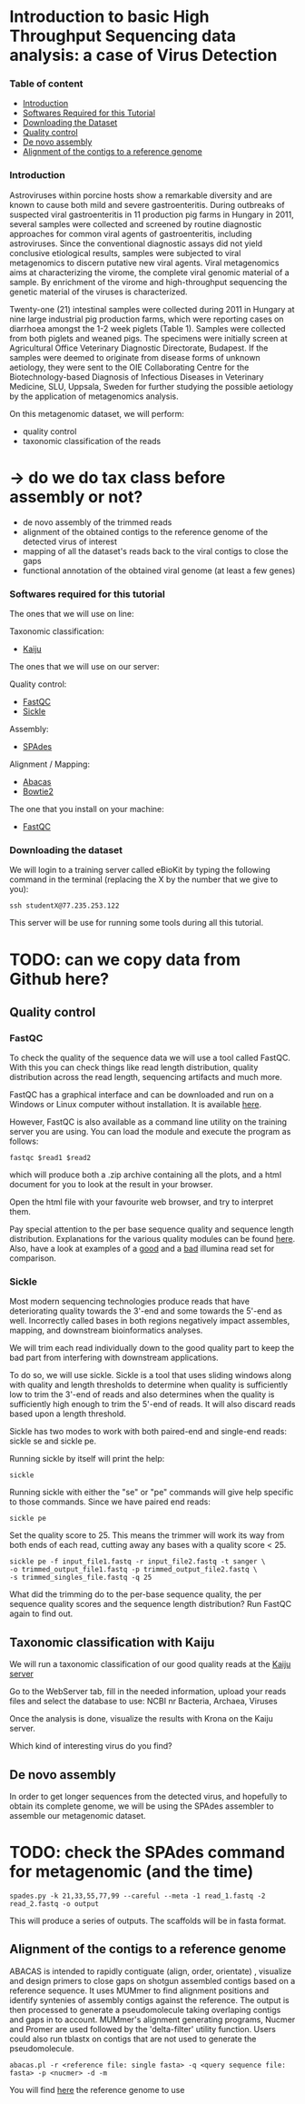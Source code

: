 # Introduction to basic High Throughput Sequencing data analysis: a case of Virus Detection

### Table of content
* [Introduction](#introduction)
* [Softwares Required for this Tutorial](#softwares-required-for-this-tutorial)
* [Downloading the Dataset](#downloading-the-dataset)
* [Quality control](#quality-control)
* [De novo assembly](#de-novo-assembly)
* [Alignment of the contigs to a reference genome](#alignment-of-the-contigs-to-a-reference-genome)


### Introduction

Astroviruses within porcine hosts show a remarkable diversity and are known to cause both mild and severe gastroenteritis. During outbreaks of suspected viral gastroenteritis in 11 production pig farms in Hungary in 2011, several samples were collected and screened by routine diagnostic approaches for common viral agents of gastroenteritis, including astroviruses. Since the conventional diagnostic assays did not yield conclusive etiological results, samples were subjected to viral metagenomics to discern putative new viral agents. Viral metagenomics aims at characterizing the virome, the complete viral genomic material of a sample. By enrichment of the virome and high-throughput sequencing the genetic material of the viruses is characterized.

Twenty-one (21) intestinal samples were collected during 2011 in Hungary at nine large industrial pig production farms, which were reporting cases on diarrhoea amongst the 1-2 week piglets (Table 1). Samples were collected from both piglets and weaned pigs. The specimens were initially screen at Agricultural Office Veterinary Diagnostic Directorate, Budapest. If the samples were deemed to originate from disease forms of unknown aetiology, they were sent to the OIE Collaborating Centre for the Biotechnology-based Diagnosis of Infectious Diseases in Veterinary Medicine, SLU, Uppsala, Sweden for further studying the possible aetiology by the application of metagenomics analysis.



On this metagenomic dataset, we will perform:
- quality control
- taxonomic classification of the reads
# -> do we do tax class before assembly or not?
- de novo assembly of the trimmed reads
- alignment of the obtained contigs to the reference genome of the detected virus of interest
- mapping of all the dataset's reads back to the viral contigs to close the gaps
- functional annotation of the obtained viral genome (at least a few genes)


### Softwares required for this tutorial

The ones that we will use on line:

Taxonomic classification:
* [Kaiju]()


The ones that we will use on our server:

Quality control:
* [FastQC](http://www.bioinformatics.babraham.ac.uk/projects/fastqc/)
* [Sickle]()

Assembly:
* [SPAdes]()

Alignment / Mapping:
* [Abacas]()
* [Bowtie2]()

The one that you install on your machine:
* [FastQC](http://www.bioinformatics.babraham.ac.uk/projects/fastqc/)

### Downloading the dataset

We will login to a training server called eBioKit by typing the following command in the terminal (replacing the X by the number that we give to you):
```
ssh studentX@77.235.253.122
```
This server will be use for running some tools during all this tutorial.

# TODO: can we copy data from Github here?

## Quality control

### FastQC
To check the quality of the sequence data we will use a tool called FastQC. With this you can check things like read length distribution, quality distribution across the read length, sequencing artifacts and much more.

FastQC has a graphical interface and can be downloaded and run on a Windows or Linux computer without installation. It is available [here](http://www.bioinformatics.babraham.ac.uk/projects/fastqc/).

However, FastQC is also available as a command line utility on the training server you are using. You can load the module and execute the program as follows:

```
fastqc $read1 $read2
```

which will produce both a .zip archive containing all the plots, and a html document for you to look at the result in your browser.

Open the html file with your favourite web browser, and try to interpret them.

Pay special attention to the per base sequence quality and sequence length distribution. Explanations for the various quality modules can be found [here](http://www.bioinformatics.babraham.ac.uk/projects/fastqc/Help/3%20Analysis%20Modules/). Also, have a look at examples of a [good](http://www.bioinformatics.babraham.ac.uk/projects/fastqc/good_sequence_short_fastqc.html) and a [bad](http://www.bioinformatics.babraham.ac.uk/projects/fastqc/bad_sequence_fastqc.html) illumina read set for comparison.

### Sickle
Most modern sequencing technologies produce reads that have deteriorating quality towards the 3'-end and some towards the 5'-end as well. Incorrectly called bases in both regions negatively impact assembles, mapping, and downstream bioinformatics analyses.

We will trim each read individually down to the good quality part to keep the bad part from interfering with downstream applications.

To do so, we will use sickle. Sickle is a tool that uses sliding windows along with quality and length thresholds to determine when quality is sufficiently low to trim the 3'-end of reads and also determines when the quality is sufficiently high enough to trim the 5'-end of reads. It will also discard reads based upon a length threshold.

Sickle has two modes to work with both paired-end and single-end reads: sickle se and sickle pe.

Running sickle by itself will print the help:

`sickle`

Running sickle with either the "se" or "pe" commands will give help specific to those commands. Since we have paired end reads:

`sickle pe`

Set the quality score to 25. This means the trimmer will work its way from both ends of each read, cutting away any bases with a quality score < 25.

```
sickle pe -f input_file1.fastq -r input_file2.fastq -t sanger \
-o trimmed_output_file1.fastq -p trimmed_output_file2.fastq \
-s trimmed_singles_file.fastq -q 25
```
What did the trimming do to the per-base sequence quality, the per sequence quality scores and the sequence length distribution? Run FastQC again to find out.

## Taxonomic classification with Kaiju

We will run a taxonomic classification of our good quality reads at the [Kaiju server](http://kaiju.binf.ku.dk)

Go to the WebServer tab, fill in the needed information, upload your reads files and select the database to use: NCBI nr Bacteria, Archaea, Viruses

Once the analysis is done, visualize the results with Krona on the Kaiju server.

Which kind of interesting virus do you find?

## De novo assembly

In order to get longer sequences from the detected virus, and hopefully to obtain its complete genome, we will be using the SPAdes assembler to assemble our metagenomic dataset.

# TODO: check the SPAdes command for metagenomic (and the time)
```
spades.py -k 21,33,55,77,99 --careful --meta -1 read_1.fastq -2 read_2.fastq -o output
```

This will produce a series of outputs. The scaffolds will be in fasta format.

## Alignment of the contigs to a reference genome

ABACAS is intended to rapidly contiguate (align, order, orientate) , visualize and design primers to close gaps on shotgun assembled contigs based on a reference sequence. It uses MUMmer to find alignment positions and identify syntenies of assembly contigs against the reference. The output is then processed to generate a pseudomolecule taking overlaping contigs and gaps in to account. MUMmer's alignment generating programs, Nucmer and Promer are used followed by the 'delta-filter' utility function. Users could also run tblastx on contigs that are not used to generate the pseudomolecule.

```
abacas.pl -r <reference file: single fasta> -q <query sequence file: fasta> -p <nucmer> -d -m 
```

You will find [here](http://www.ebi.ac.uk/ena/data/view/JF713713) the reference genome to use
